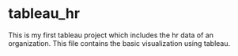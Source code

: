 # tableau_hr
This is my first tableau project which includes the hr data of an organization.
This file contains the basic visualization using tableau.
